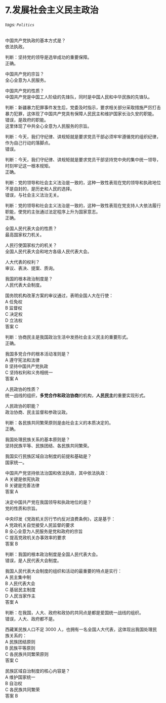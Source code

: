 # 7.发展社会主义民主政治

###### tags: `Politics`

中国共产党执政的基本方式是？  
依法执政。

判断：坚持党的领导是选举成功的重要保障。  
正确。

中国共产党的宗旨？  
全心全意为人民服务。

中国共产党的性质？  
中国共产党是中国工人阶级的先锋队，同时是中国人民和中华民族的先锋队。

判断：新疆暴力犯罪事件发生后，党委及时指示，要求相关部分采取措施严厉打击暴力犯罪，这体现了中国共产党具有保障人民民主和维护国家长治久安的职能。  
错误，是政府的职能。  
这里体现了中共全心全意为人民服务的宗旨。

判断：今天，我们守纪律、讲规矩就是要求党员干部必须牢牢遵循党的组织纪律，作为自己行动的落脚点。  
错误。

判断：今天，我们守纪律、讲规矩就是要求党员干部坚持党中央的集中统一领导，时刻牢记这一根本规矩。  
正确。

判断：党的领导和社会主义法治是一致的，这种一致性表现在党的领导和执政地位不是自封的，是历史和人民的选择。  
错误，与社会主义法治无关。

判断：党的领导和社会主义法治是一致的，这种一致性表现在党支持人大依法履行职能，使党的主张通过法定程序上升为国家意志。  
正确。

全国人民代表大会的性质？  
最高国家权力机关。

人民行使国家权力的机关？  
全国人民代表大会和地方各级人民代表大会。

人大代表的权利？  
审议、表决、提案、质询。

我国的根本政治制度是？  
人民代表大会制度。

国务院机构改革方案的审议通过，表明全国人大在行使：  
A 任免权  
B 监督权  
C 决定权  
D 立法权  
答案 C

判断：协商民主是我国政治生活中发扬社会主义民主的重要形式。  
正确。

我国多党合作的根本活动准则是？  
A 遵守宪法和法律  
B 坚持中国共产党执政  
C 坚持权利和义务相统一  
答案 A

人民政协的性质？  
统一战线的组织，**多党合作和政治协商**的机构，**人民民主**的重要实现形式。

人民政协的职能？  
政治协商、民主监督和参政议政。

判断：各民族共同繁荣原则是由社会主义的本质决定的。  
正确。

我国处理民族关系的基本原则是？  
坚持民族平等、民族团结、各民族共同繁荣。

我国实行民族区域自治制度的前提和基础是？  
国家统一。

中国共产党坚持依法治国和依法执政，其中依法执政：  
A 关键是依宪执政  
B 关键是完善法律  
答案 A

决定中国共产党在我国领导和执政地位的是？  
党的性质和宗旨。

中央印发《党政机关厉行节约反对浪费条例》，这是基于：  
A  党政机关自觉接受人民监督的要求  
B 全心全意为人民服务是党和政府的宗旨  
C 提高党政机关办事效率的要求  
答案 B

判断：我国的根本政治制度是全国人民代表大会。  
错误，是人民代表大会制度。

我国人民代表大会制度的组织和活动的最重要的特点是实行：  
A 民主集中制  
B 人民代表大会  
C 基层民主制度  
D 人民当家作主  
答案 A

判断：在我国，人大、政府和政协的共同点是都是爱国统一战线的组织。  
错误，人大、政府都不是。

西藏某民族人口不足 3000 人，也拥有一名全国人大代表，这体现出我国处理民族关系的：  
A 民族团结原则  
B 民族平等原则  
C 各民族共同繁荣原则  
答案 C

民族区域自治制度的核心内容是？  
A 维护国家统一  
B 自治权  
C 各民族共同繁荣  
答案 B
